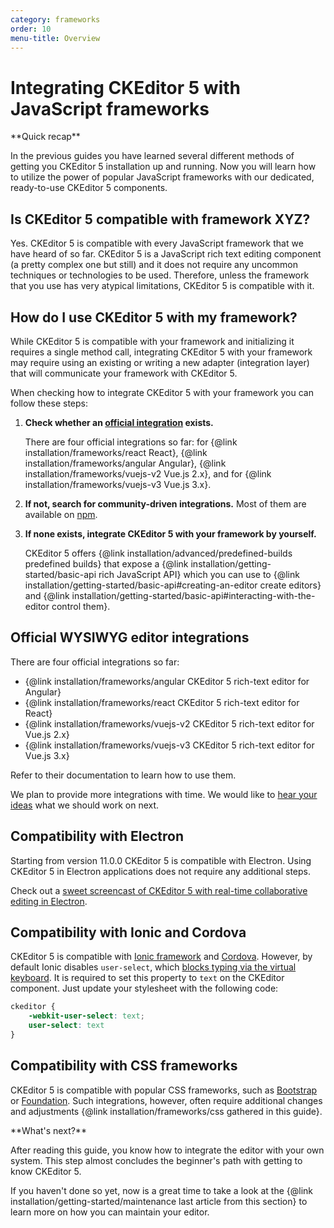 ```yaml
---
category: frameworks
order: 10
menu-title: Overview
---
```


# Integrating CKEditor 5 with JavaScript frameworks

<info-box hint>
**Quick recap**

In the previous guides you have learned several different methods of getting you CKEditor 5 installation up and running. Now you will learn how to utilize the power of popular JavaScript frameworks with our dedicated, ready-to-use CKEditor 5 components.
</info-box>

## Is CKEditor 5 compatible with framework XYZ?

Yes. CKEditor 5 is compatible with every JavaScript framework that we have heard of so far. CKEditor 5 is a JavaScript rich text editing component (a pretty complex one but still) and it does not require any uncommon techniques or technologies to be used. Therefore, unless the framework that you use has very atypical limitations, CKEditor 5 is compatible with it.

## How do I use CKEditor 5 with my framework?

While CKEditor 5 is compatible with your framework and initializing it requires a single method call, integrating CKEditor 5 with your framework may require using an existing or writing a new adapter (integration layer) that will communicate your framework with CKEditor 5.

When checking how to integrate CKEditor 5 with your framework you can follow these steps:

1. **Check whether an [official integration](#official-wysiwyg-editor-integrations) exists.**

	There are four official integrations so far: for {@link installation/frameworks/react React}, {@link installation/frameworks/angular Angular}, {@link installation/frameworks/vuejs-v2 Vue.js 2.x}, and for {@link installation/frameworks/vuejs-v3 Vue.js 3.x}.
2. **If not, search for community-driven integrations.** Most of them are available on [npm](https://www.npmjs.com/).
3. **If none exists, integrate CKEditor 5 with your framework by yourself.**

	CKEditor 5 offers {@link installation/advanced/predefined-builds predefined builds} that expose a {@link installation/getting-started/basic-api rich JavaScript API} which you can use to {@link installation/getting-started/basic-api#creating-an-editor create editors} and {@link installation/getting-started/basic-api#interacting-with-the-editor control them}.

## Official WYSIWYG editor integrations

There are four official integrations so far:

* {@link installation/frameworks/angular CKEditor 5 rich-text editor for Angular}
* {@link installation/frameworks/react CKEditor 5 rich-text editor for React}
* {@link installation/frameworks/vuejs-v2 CKEditor 5 rich-text editor for Vue.js 2.x}
* {@link installation/frameworks/vuejs-v3 CKEditor 5 rich-text editor for Vue.js 3.x}

Refer to their documentation to learn how to use them.

We plan to provide more integrations with time. We would like to [hear your ideas](https://github.com/ckeditor/ckeditor5/issues/1002) what we should work on next.

## Compatibility with Electron

Starting from version 11.0.0 CKEditor 5 is compatible with Electron. Using CKEditor 5 in Electron applications does not require any additional steps.

Check out a [sweet screencast of CKEditor 5 with real-time collaborative editing in Electron](https://twitter.com/ckeditor/status/1016627687568363520).

## Compatibility with Ionic and Cordova

CKEditor 5 is compatible with [Ionic framework](https://ionicframework.com/) and [Cordova](https://cordova.apache.org/). However, by default Ionic disables `user-select`, which [blocks typing via the virtual keyboard](https://github.com/ckeditor/ckeditor5/issues/701). It is required to set this property to `text` on the CKEditor component. Just update your stylesheet with the following code:

```css
ckeditor {
	-webkit-user-select: text;
	user-select: text
}
```

## Compatibility with CSS frameworks

CKEditor 5 is compatible with popular CSS frameworks, such as [Bootstrap](https://getbootstrap.com/) or [Foundation](https://get.foundation/). Such integrations, however, often require additional changes and adjustments {@link installation/frameworks/css gathered in this guide}.

<info-box hint>
**What's next?**

After reading this guide, you know how to integrate the editor with your own system. This step almost concludes the beginner's path with getting to know CKEditor 5.

If you haven't done so yet, now is a great time to take a look at the {@link installation/getting-started/maintenance last article from this section} to learn more on how you can maintain your editor.
</info-box>
